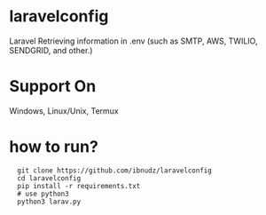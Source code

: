 # laravelconfig
Laravel Retrieving information in .env (such as SMTP, AWS, TWILIO,  SENDGRID, and other.)

# Support On 
Windows, Linux/Unix, Termux

# how to run?
      git clone https://github.com/ibnudz/laravelconfig
      cd laravelconfig
      pip install -r requirements.txt
      # use python3
      python3 larav.py
